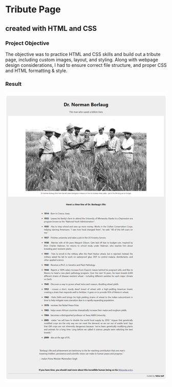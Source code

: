 # Tribute Page

## created with HTML and CSS

### Project Objective
The objective was to practice HTML and CSS skills and build out a tribute page, including custom images, layout, and styling. Along with webpage design considerations, I had to ensure correct file structure, and proper CSS and HTML formatting & style.

### Result 
<img src='screenshots/homepage.png'>




